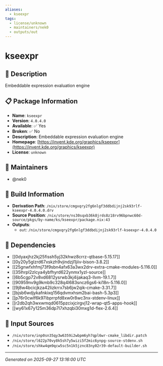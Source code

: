 ```yaml
---
aliases:
  - kseexpr
tags:
  - license/unknown
  - maintainers/nek0
  - outputs/out
---
```


# kseexpr

## 📝 Description

Embeddable expression evaluation engine

## 📋 Package Information

- **Name**: `kseexpr`
- **Version**: `4.0.4.0`
- **Available**: ✅ Yes
- **Broken**: ✅ No
- **Description**: Embeddable expression evaluation engine
- **Homepage**: [https://invent.kde.org/graphics/kseexpr](https://invent.kde.org/graphics/kseexpr)
- **License**: `unknown`
## 👥 Maintainers

- @nek0


## 🔧 Build Information

- **Derivation Path**: `/nix/store/cmgxqry2fg6nlgf3ddbdijnj2sk93rlf-kseexpr-4.0.4.0.drv`
- **Source Position**: `/nix/store/ns30sqxb36k8jrds8z18rv96bpnwc60d-source/pkgs/by-name/ks/kseexpr/package.nix:43`
- **Outputs**:
  - `out`:  `/nix/store/cmgxqry2fg6nlgf3ddbdijnj2sk93rlf-kseexpr-4.0.4.0`

## 🔗 Dependencies

- [[0dyaxjhz2kj25fissh5yj32khwz8crrz-qtbase-5.15.17]]
- [[0y20y5glzrd67xskzh9vjindzjl1jiiv-bison-3.8.2]]
- [[25gnwfxhfmj73f9sbn4afx63a3wx2drv-extra-cmake-modules-5.116.0]]
- [[35lhrpl2zlcya4ybfhyrd622ynmx1yzl-source]]
- [[6b5cgp72v8vd6812ysrwb3kj4ijakaq3-llvm-19.1.7]]
- [[90959nv9g9kmb9c328q4l683sncz6gs6-ki18n-5.116.0]]
- [[9j8w4bcicjkza42lizkrrx7sb6jw2qik-cmake-3.31.7]]
- [[bjsb6wdjykafnkixq156qdvmxhsm2bai-bash-5.3p3]]
- [[p76r0cwlf6k97ibprrpfd8xw0r8wc3nx-stdenv-linux]]
- [[r2db2qh3wxwmqd0615pzcixjcirgvj12-wrap-qt5-apps-hook]]
- [[wy61x67y125m36dp7l7xhzqbi30mxg1d-flex-2.6.4]]

## 📁 Input Sources

- `/nix/store/inp0sn35qy3w6359i2wbpm6yh7qpl6wr-cmake_libdir.patch`
- `/nix/store/l622p70vy8k5sh7y5wizi5f2mic6ynpg-source-stdenv.sh`
- `/nix/store/shkw4qm9qcw5sc5n1k5jznc83ny02r39-default-builder.sh`

---
*Generated on 2025-09-27 13:16:00 UTC*
